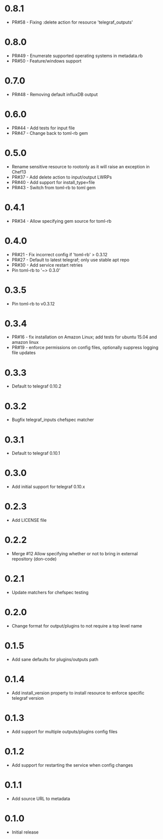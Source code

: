 # 0.8.1
- PR#58 - Fixing :delete action for resource 'telegraf_outputs'

# 0.8.0
- PR#49 - Enumerate supported operating systems in metadata.rb
- PR#50 - Feature/windows support

# 0.7.0
- PR#48 - Removing default influxDB output

# 0.6.0
- PR#44 - Add tests for input file
- PR#47 - Change back to toml-rb gem

# 0.5.0
- Rename sensitive resource to rootonly as it will raise an exception in Chef13
- PR#37 - Add delete action to input/output LWRPs
- PR#40 - Add support for install_type=file
- PR#43 - Switch from toml-rb to toml gem

# 0.4.1
- PR#34 - Allow specifying gem source for toml-rb

# 0.4.0
- PR#21 - Fix incorrect config if 'toml-rb' > 0.3.12
- PR#27 - Default to latest telegraf; only use stable apt repo
- PR#30 - Add service restart retries
- Pin toml-rb to '~> 0.3.0'

# 0.3.5
- Pin toml-rb to v0.3.12

# 0.3.4
- PR#16 - fix installation on Amazon Linux; add tests for ubuntu 15.04 and amazon linux
- PR#19 - enforce permissions on config files, optionally suppress logging file updates

# 0.3.3
- Default to telegraf 0.10.2

# 0.3.2
- Bugfix telegraf_inputs chefspec matcher

# 0.3.1
- Default to telegraf 0.10.1

# 0.3.0
- Add initial support for telegraf 0.10.x

# 0.2.3
- Add LICENSE file

# 0.2.2
- Merge #12 Allow specifying whether or not to bring in external repository (don-code)

# 0.2.1
- Update matchers for chefspec testing

# 0.2.0
- Change format for output/plugins to not require a top level name

# 0.1.5
- Add sane defaults for plugins/outputs path

# 0.1.4
- Add install_version property to install resource to enforce specific telegraf version

# 0.1.3
- Add support for multiple outputs/plugins config files

# 0.1.2
- Add support for restarting the service when config changes

# 0.1.1
- Add source URL to metadata

# 0.1.0
- Initial release
